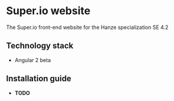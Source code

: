 # Super.io website

The Super.io front-end website for the Hanze specialization SE 4.2

## Technology stack

* Angular 2 beta

## Installation guide

* __TODO__
